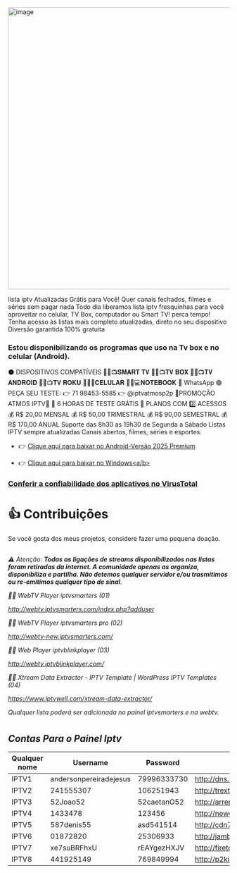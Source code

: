 <img width="640" height="640" alt="image" src="https://github.com/user-attachments/assets/a0e22892-084e-4139-8f09-4addc23e8bd9" />

lista iptv Atualizadas Grátis para Você! Quer canais fechados, filmes e séries sem pagar nada Todo dia liberamos lista iptv fresquinhas para você aproveitar no celular, TV Box, computador ou Smart TV! perca tempo! Tenha acesso às listas mais completo atualizadas, direto no seu dispositivo Diversão garantida 100% gratuita
### Estou disponibilizando os programas que uso na Tv box e no celular (Android).
⚫️ DISPOSITIVOS COMPATÍVEIS
📌🔘📺𝐒𝐌𝐀𝐑𝐓 𝐓𝐕  📌🔘📺𝐓𝐕 𝐁𝐎𝐗  📌🔘📺𝐓𝐕 𝐀𝐍𝐃𝐑𝐎𝐈𝐃  📌🔘📺𝐓𝐕 𝐑𝐎𝐊𝐔 📌🔘📱𝐂𝐄𝐋𝐔𝐋𝐀𝐑  📌🔘💻𝐍𝐎𝐓𝐄𝐁𝐎𝐎𝐊 📲 WhatsApp 🟢 PEÇA SEU TESTE: 👉 71 98453-5585 👉 @iptvatmosp2p
🌟PROMOÇÃO ATMOS IPTV🌟  🎁 6 HORAS DE TESTE GRÁTIS 💚 PLANOS COM 2️⃣ ACESSOS 💰 R$ 20,00 MENSAL 💰 R$ 50,00 TRIMESTRAL 💰 R$ 90,00 SEMESTRAL 💰 R$ 170,00 ANUAL
Suporte das 8h30 as 19h30 de Segunda a Sábado Listas IPTV sempre atualizadas Canais abertos, filmes, séries e esportes.
* 👉 <a href="https://www.mediafire.com/file/4j3fkiyxbmzqlsc/IPTV_Smarters_Pro_v4.0.3_.apk/file" download="filename">Clique aqui para baixar no Android-Versão 2025 Premium</a>

* 👉 <a href="https://tinyurl.com/ycy6wfyp" download="filename">Clique aqui para baixar no Windows<a/b> 

### <a href="https://www.virustotal.com" download="filename">Conferir a confiabilidade dos aplicativos no VirusTotal</a> 
#

# 👍 Contribuições 
 Se você gosta dos meus projetos, considere fazer uma pequena doação.

##

 ### <i class="fa-brands fa-pix">
⚠️ Atenção: <b>Todas as ligações de streams disponibilizados nas listas foram retiradas da internet. A comunidade apenas as organiza, disponibiliza e partilha. Não detemos qualquer servidor e/ou trasmitimos ou re-emitimos qualquer tipo de sinal</b>. 

👨‍💻 WebTV Player iptvsmarters (01)

http://webtv.iptvsmarters.com/index.php?adduser

👨‍💻 WebTV Player iptvsmarters pro (02)

http://webtv-new.iptvsmarters.com/

👨‍💻 Web Player iptvblinkplayer (03)

http://webtv.iptvblinkplayer.com/

👨‍💻 Xtream Data Extractor - IPTV Template | WordPress IPTV Templates (04)

https://www.iptvwell.com/xtream-data-extractor/ 




Qualquer lista poderá ser adicionada no painel iptvsmarters e na webtv.

###
#


## Contas Para o Painel Iptv
| Qualquer nome   |Username                |Password                               |URL                                     |
|-----------------|------------------------|---------------------------------------|----------------------------------------|                  
| IPTV1 |andersonpereiradejesus            |79996333730                            |http://dns.whazersnew.store             |
| IPTV2 |241555307                         |106251943                              |http://trexth.xyz:80                    |
| IPTV3 |52Joao52                          |52caetanO52                            |http://arrepiado.xyz                    |
| IPTV4 |1433478                           |123456                                 |http://newoneblack.site                 |
| IPTV5 |587denis55                        |asd541514                              |http://cdn7light.xyz                    |
| IPTV6 |01872820                          |25306933                               |http://jamboso.com                      |  
| IPTV7 |xe7suBRFhxU                       |rEAYgezHXJV                            |http://firetop1.site                    |
| IPTV8 |441925149                         |769849994                              |http://p2king.redemais.click            |

